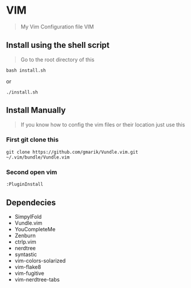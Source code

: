 # VIM 
> My Vim Configuration file VIM

## Install using the shell script
> Go to the root directory of this
```
bash install.sh
```
or 
```
./install.sh
```

## Install Manually
> If you know how to config the vim files or their location just use this 

### First git clone this 
```
git clone https://github.com/gmarik/Vundle.vim.git ~/.vim/bundle/Vundle.vim
```
### Second open vim 
```
:PluginInstall
```

## Dependecies 
- SimpylFold
- Vundle.vim
- YouCompleteMe
- Zenburn
- ctrlp.vim
- nerdtree
- syntastic
- vim-colors-solarized
- vim-flake8
- vim-fugitive
- vim-nerdtree-tabs


